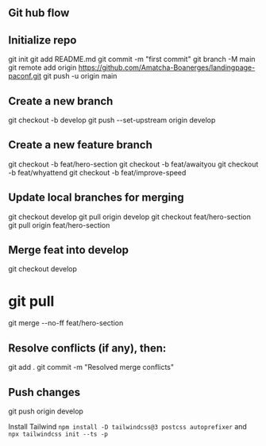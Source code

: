 ## Git hub flow

## Initialize repo

git init
git add README.md
git commit -m "first commit"
git branch -M main
git remote add origin https://github.com/Amatcha-Boanerges/landingpage-paconf.git
git push -u origin main

## Create a new branch

git checkout -b develop
git push --set-upstream origin develop

## Create a new feature branch

git checkout -b feat/hero-section
git checkout -b feat/awaityou
git checkout -b feat/whyattend
git checkout -b feat/improve-speed

## Update local branches for merging

git checkout develop
git pull origin develop
git checkout feat/hero-section
git pull origin feat/hero-section

## Merge feat into develop

git checkout develop
# git pull
git merge --no-ff feat/hero-section

## Resolve conflicts (if any), then:

git add .
git commit -m "Resolved merge conflicts"

## Push changes

git push origin develop

Install Tailwind `npm install -D tailwindcss@3 postcss autoprefixer` and `npx tailwindcss init --ts -p`
